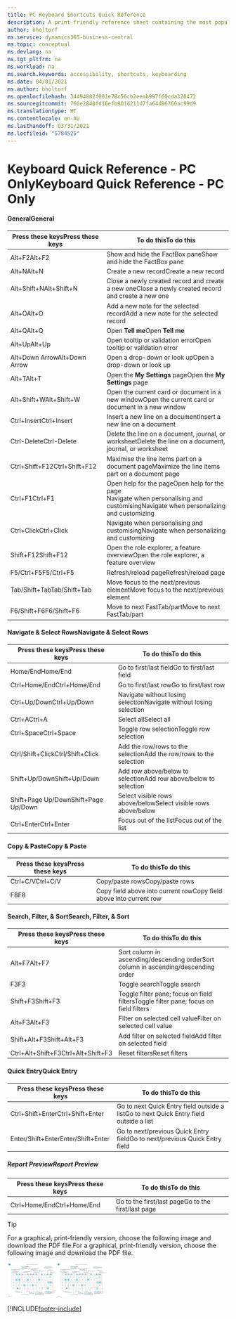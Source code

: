 ```yaml
---
title: PC Keyboard Shortcuts Quick Reference
description: A print-friendly reference sheet containing the most popular keyboard shortcuts for PC users.
author: bholtorf
ms.service: dynamics365-business-central
ms.topic: conceptual
ms.devlang: na
ms.tgt_pltfrm: na
ms.workload: na
ms.search.keywords: accessibility, shortcuts, keyboarding
ms.date: 04/01/2021
ms.author: bholtorf
ms.openlocfilehash: 34494802f001e78c56cb2eeab997f60cda320472
ms.sourcegitcommit: 766e2840fd16efb901d211d7fa64d96766ac99d9
ms.translationtype: HT
ms.contentlocale: en-AU
ms.lasthandoff: 03/31/2021
ms.locfileid: "5784525"
---
```

# <a name="keyboard-quick-reference---pc-only"></a><span data-ttu-id="6f136-103">Keyboard Quick Reference - PC Only</span><span class="sxs-lookup"><span data-stu-id="6f136-103">Keyboard Quick Reference - PC Only</span></span>

#### <a name="general"></a><span data-ttu-id="6f136-104">General</span><span class="sxs-lookup"><span data-stu-id="6f136-104">General</span></span>

|<span data-ttu-id="6f136-105">Press these keys</span><span class="sxs-lookup"><span data-stu-id="6f136-105">Press these keys</span></span>|<span data-ttu-id="6f136-106">To do this</span><span class="sxs-lookup"><span data-stu-id="6f136-106">To do this</span></span>|  
|-|-|
|<span data-ttu-id="6f136-107">Alt+F2</span><span class="sxs-lookup"><span data-stu-id="6f136-107">Alt+F2</span></span>|<span data-ttu-id="6f136-108">Show and hide the FactBox pane</span><span class="sxs-lookup"><span data-stu-id="6f136-108">Show and hide the FactBox pane</span></span>|
|<span data-ttu-id="6f136-109">Alt+N</span><span class="sxs-lookup"><span data-stu-id="6f136-109">Alt+N</span></span>|<span data-ttu-id="6f136-110">Create a new record</span><span class="sxs-lookup"><span data-stu-id="6f136-110">Create a new record</span></span>|
|<span data-ttu-id="6f136-111">Alt+Shift+N</span><span class="sxs-lookup"><span data-stu-id="6f136-111">Alt+Shift+N</span></span>|<span data-ttu-id="6f136-112">Close a newly created record and create a new one</span><span class="sxs-lookup"><span data-stu-id="6f136-112">Close a newly created record and create a new one</span></span>|
|<span data-ttu-id="6f136-113">Alt+O</span><span class="sxs-lookup"><span data-stu-id="6f136-113">Alt+O</span></span>|<span data-ttu-id="6f136-114">Add a new note for the selected record</span><span class="sxs-lookup"><span data-stu-id="6f136-114">Add a new note for the selected record</span></span>|
|<span data-ttu-id="6f136-115">Alt+Q</span><span class="sxs-lookup"><span data-stu-id="6f136-115">Alt+Q</span></span>|<span data-ttu-id="6f136-116">Open **Tell me**</span><span class="sxs-lookup"><span data-stu-id="6f136-116">Open **Tell me**</span></span>|
|<span data-ttu-id="6f136-117">Alt+Up</span><span class="sxs-lookup"><span data-stu-id="6f136-117">Alt+Up</span></span>|<span data-ttu-id="6f136-118">Open tooltip or validation error</span><span class="sxs-lookup"><span data-stu-id="6f136-118">Open tooltip or validation error</span></span>|
|<span data-ttu-id="6f136-119">Alt+Down Arrow</span><span class="sxs-lookup"><span data-stu-id="6f136-119">Alt+Down Arrow</span></span>|<span data-ttu-id="6f136-120">Open a drop-down or look up</span><span class="sxs-lookup"><span data-stu-id="6f136-120">Open a drop-down or look up</span></span>|
|<span data-ttu-id="6f136-121">Alt+T</span><span class="sxs-lookup"><span data-stu-id="6f136-121">Alt+T</span></span>|<span data-ttu-id="6f136-122">Open the **My Settings** page</span><span class="sxs-lookup"><span data-stu-id="6f136-122">Open the **My Settings** page</span></span>|
|<span data-ttu-id="6f136-123">Alt+Shift+W</span><span class="sxs-lookup"><span data-stu-id="6f136-123">Alt+Shift+W</span></span>|<span data-ttu-id="6f136-124">Open the current card or document in a new window</span><span class="sxs-lookup"><span data-stu-id="6f136-124">Open the current card or document in a new window</span></span>|
|<span data-ttu-id="6f136-125">Ctrl+Insert</span><span class="sxs-lookup"><span data-stu-id="6f136-125">Ctrl+Insert</span></span>|<span data-ttu-id="6f136-126">Insert a new line on a document</span><span class="sxs-lookup"><span data-stu-id="6f136-126">Insert a new line on a document</span></span>|
|<span data-ttu-id="6f136-127">Ctrl-Delete</span><span class="sxs-lookup"><span data-stu-id="6f136-127">Ctrl-Delete</span></span>|<span data-ttu-id="6f136-128">Delete the line on a document, journal, or worksheet</span><span class="sxs-lookup"><span data-stu-id="6f136-128">Delete the line on a document, journal, or worksheet</span></span>|
|<span data-ttu-id="6f136-129">Ctrl+Shift+F12</span><span class="sxs-lookup"><span data-stu-id="6f136-129">Ctrl+Shift+F12</span></span>|<span data-ttu-id="6f136-130">Maximise the line items part on a document page</span><span class="sxs-lookup"><span data-stu-id="6f136-130">Maximize the line items part on a document page</span></span>|
|<span data-ttu-id="6f136-131">Ctrl+F1</span><span class="sxs-lookup"><span data-stu-id="6f136-131">Ctrl+F1</span></span>|<span data-ttu-id="6f136-132">Open help for the page</span><span class="sxs-lookup"><span data-stu-id="6f136-132">Open help for the page</span></span><br /><span data-ttu-id="6f136-133">Navigate when personalising and customising</span><span class="sxs-lookup"><span data-stu-id="6f136-133">Navigate when personalizing and customizing</span></span>|
|<span data-ttu-id="6f136-134">Ctrl+Click</span><span class="sxs-lookup"><span data-stu-id="6f136-134">Ctrl+Click</span></span>|<span data-ttu-id="6f136-135">Navigate when personalising and customising</span><span class="sxs-lookup"><span data-stu-id="6f136-135">Navigate when personalizing and customizing</span></span>|
|<span data-ttu-id="6f136-136">Shift+F12</span><span class="sxs-lookup"><span data-stu-id="6f136-136">Shift+F12</span></span>|<span data-ttu-id="6f136-137">Open the role explorer, a feature overview</span><span class="sxs-lookup"><span data-stu-id="6f136-137">Open the role explorer, a feature overview</span></span>|
|<span data-ttu-id="6f136-138">F5/Ctrl+F5</span><span class="sxs-lookup"><span data-stu-id="6f136-138">F5/Ctrl+F5</span></span>|<span data-ttu-id="6f136-139">Refresh/reload page</span><span class="sxs-lookup"><span data-stu-id="6f136-139">Refresh/reload page</span></span>|
|<span data-ttu-id="6f136-140">Tab/Shift+Tab</span><span class="sxs-lookup"><span data-stu-id="6f136-140">Tab/Shift+Tab</span></span>|<span data-ttu-id="6f136-141">Move focus to the next/previous element</span><span class="sxs-lookup"><span data-stu-id="6f136-141">Move focus to the next/previous element</span></span>|
|<span data-ttu-id="6f136-142">F6/Shift+F6</span><span class="sxs-lookup"><span data-stu-id="6f136-142">F6/Shift+F6</span></span>|<span data-ttu-id="6f136-143">Move to next FastTab/part</span><span class="sxs-lookup"><span data-stu-id="6f136-143">Move to next FastTab/part</span></span>|

#### <a name="navigate--select-rows"></a><span data-ttu-id="6f136-144">Navigate & Select Rows</span><span class="sxs-lookup"><span data-stu-id="6f136-144">Navigate & Select Rows</span></span>

|<span data-ttu-id="6f136-145">Press these keys</span><span class="sxs-lookup"><span data-stu-id="6f136-145">Press these keys</span></span>|<span data-ttu-id="6f136-146">To do this</span><span class="sxs-lookup"><span data-stu-id="6f136-146">To do this</span></span>|
|-|-|
|<span data-ttu-id="6f136-147">Home/End</span><span class="sxs-lookup"><span data-stu-id="6f136-147">Home/End</span></span>|<span data-ttu-id="6f136-148">Go to first/last field</span><span class="sxs-lookup"><span data-stu-id="6f136-148">Go to first/last field</span></span>|
|<span data-ttu-id="6f136-149">Ctrl+Home/End</span><span class="sxs-lookup"><span data-stu-id="6f136-149">Ctrl+Home/End</span></span> |<span data-ttu-id="6f136-150">Go to first/last row</span><span class="sxs-lookup"><span data-stu-id="6f136-150">Go to first/last row</span></span>|
|<span data-ttu-id="6f136-151">Ctrl+Up/Down</span><span class="sxs-lookup"><span data-stu-id="6f136-151">Ctrl+Up/Down</span></span>|<span data-ttu-id="6f136-152">Navigate without losing selection</span><span class="sxs-lookup"><span data-stu-id="6f136-152">Navigate without losing selection</span></span>|
|<span data-ttu-id="6f136-153">Ctrl+A</span><span class="sxs-lookup"><span data-stu-id="6f136-153">Ctrl+A</span></span> |<span data-ttu-id="6f136-154">Select all</span><span class="sxs-lookup"><span data-stu-id="6f136-154">Select all</span></span>|
|<span data-ttu-id="6f136-155">Ctrl+Space</span><span class="sxs-lookup"><span data-stu-id="6f136-155">Ctrl+Space</span></span>|<span data-ttu-id="6f136-156">Toggle row selection</span><span class="sxs-lookup"><span data-stu-id="6f136-156">Toggle row selection</span></span>|
|<span data-ttu-id="6f136-157">Ctrl/Shift+Click</span><span class="sxs-lookup"><span data-stu-id="6f136-157">Ctrl/Shift+Click</span></span>|<span data-ttu-id="6f136-158">Add the row/rows to the selection</span><span class="sxs-lookup"><span data-stu-id="6f136-158">Add the row/rows to the selection</span></span>|
|<span data-ttu-id="6f136-159">Shift+Up/Down</span><span class="sxs-lookup"><span data-stu-id="6f136-159">Shift+Up/Down</span></span>|<span data-ttu-id="6f136-160">Add row above/below to selection</span><span class="sxs-lookup"><span data-stu-id="6f136-160">Add row above/below to selection</span></span>|
|<span data-ttu-id="6f136-161">Shift+Page Up/Down</span><span class="sxs-lookup"><span data-stu-id="6f136-161">Shift+Page Up/Down</span></span>|<span data-ttu-id="6f136-162">Select visible rows above/below</span><span class="sxs-lookup"><span data-stu-id="6f136-162">Select visible rows above/below</span></span>|
|<span data-ttu-id="6f136-163">Ctrl+Enter</span><span class="sxs-lookup"><span data-stu-id="6f136-163">Ctrl+Enter</span></span>|<span data-ttu-id="6f136-164">Focus out of the list</span><span class="sxs-lookup"><span data-stu-id="6f136-164">Focus out of the list</span></span>|

#### <a name="copy--paste"></a><span data-ttu-id="6f136-165">Copy & Paste</span><span class="sxs-lookup"><span data-stu-id="6f136-165">Copy & Paste</span></span>

|<span data-ttu-id="6f136-166">Press these keys</span><span class="sxs-lookup"><span data-stu-id="6f136-166">Press these keys</span></span>|<span data-ttu-id="6f136-167">To do this</span><span class="sxs-lookup"><span data-stu-id="6f136-167">To do this</span></span>|
|-|-|
|<span data-ttu-id="6f136-168">Ctrl+C/V</span><span class="sxs-lookup"><span data-stu-id="6f136-168">Ctrl+C/V</span></span>|<span data-ttu-id="6f136-169">Copy/paste rows</span><span class="sxs-lookup"><span data-stu-id="6f136-169">Copy/paste rows</span></span>|
|<span data-ttu-id="6f136-170">F8</span><span class="sxs-lookup"><span data-stu-id="6f136-170">F8</span></span>|<span data-ttu-id="6f136-171">Copy field above into current row</span><span class="sxs-lookup"><span data-stu-id="6f136-171">Copy field above into current row</span></span>|

#### <a name="search-filter--sort"></a><span data-ttu-id="6f136-172">Search, Filter, & Sort</span><span class="sxs-lookup"><span data-stu-id="6f136-172">Search, Filter, & Sort</span></span>

|<span data-ttu-id="6f136-173">Press these keys</span><span class="sxs-lookup"><span data-stu-id="6f136-173">Press these keys</span></span>|<span data-ttu-id="6f136-174">To do this</span><span class="sxs-lookup"><span data-stu-id="6f136-174">To do this</span></span>|
|-|-|
|<span data-ttu-id="6f136-175">Alt+F7</span><span class="sxs-lookup"><span data-stu-id="6f136-175">Alt+F7</span></span>|<span data-ttu-id="6f136-176">Sort column in ascending/descending order</span><span class="sxs-lookup"><span data-stu-id="6f136-176">Sort column in ascending/descending order</span></span>|
|<span data-ttu-id="6f136-177">F3</span><span class="sxs-lookup"><span data-stu-id="6f136-177">F3</span></span>|<span data-ttu-id="6f136-178">Toggle search</span><span class="sxs-lookup"><span data-stu-id="6f136-178">Toggle search</span></span>|
|<span data-ttu-id="6f136-179">Shift+F3</span><span class="sxs-lookup"><span data-stu-id="6f136-179">Shift+F3</span></span>|<span data-ttu-id="6f136-180">Toggle filter pane; focus on field filters</span><span class="sxs-lookup"><span data-stu-id="6f136-180">Toggle filter pane; focus on field filters</span></span>|
|<span data-ttu-id="6f136-181">Alt+F3</span><span class="sxs-lookup"><span data-stu-id="6f136-181">Alt+F3</span></span>|<span data-ttu-id="6f136-182">Filter on selected cell value</span><span class="sxs-lookup"><span data-stu-id="6f136-182">Filter on selected cell value</span></span>|
|<span data-ttu-id="6f136-183">Shift+Alt+F3</span><span class="sxs-lookup"><span data-stu-id="6f136-183">Shift+Alt+F3</span></span>|<span data-ttu-id="6f136-184">Add filter on selected field</span><span class="sxs-lookup"><span data-stu-id="6f136-184">Add filter on selected field</span></span>|
|<span data-ttu-id="6f136-185">Ctrl+Alt+Shift+F3</span><span class="sxs-lookup"><span data-stu-id="6f136-185">Ctrl+Alt+Shift+F3</span></span>|<span data-ttu-id="6f136-186">Reset filters</span><span class="sxs-lookup"><span data-stu-id="6f136-186">Reset filters</span></span>|

#### <a name="quick-entry"></a><span data-ttu-id="6f136-187">Quick Entry</span><span class="sxs-lookup"><span data-stu-id="6f136-187">Quick Entry</span></span>

|<span data-ttu-id="6f136-188">Press these keys</span><span class="sxs-lookup"><span data-stu-id="6f136-188">Press these keys</span></span>|<span data-ttu-id="6f136-189">To do this</span><span class="sxs-lookup"><span data-stu-id="6f136-189">To do this</span></span>|
|-|-|
|<span data-ttu-id="6f136-190">Ctrl+Shift+Enter</span><span class="sxs-lookup"><span data-stu-id="6f136-190">Ctrl+Shift+Enter</span></span>|<span data-ttu-id="6f136-191">Go to next Quick Entry field outside a list</span><span class="sxs-lookup"><span data-stu-id="6f136-191">Go to next Quick Entry field outside a list</span></span>|
|<span data-ttu-id="6f136-192">Enter/Shift+Enter</span><span class="sxs-lookup"><span data-stu-id="6f136-192">Enter/Shift+Enter</span></span>|<span data-ttu-id="6f136-193">Go to next/previous Quick Entry field</span><span class="sxs-lookup"><span data-stu-id="6f136-193">Go to next/previous Quick Entry field</span></span>|
##### <a name="report-preview"></a><span data-ttu-id="6f136-194">Report Preview</span><span class="sxs-lookup"><span data-stu-id="6f136-194">Report Preview</span></span>

|<span data-ttu-id="6f136-195">Press these keys</span><span class="sxs-lookup"><span data-stu-id="6f136-195">Press these keys</span></span>|<span data-ttu-id="6f136-196">To do this</span><span class="sxs-lookup"><span data-stu-id="6f136-196">To do this</span></span>|
|-|-|
|<span data-ttu-id="6f136-197">Ctrl+Home/End</span><span class="sxs-lookup"><span data-stu-id="6f136-197">Ctrl+Home/End</span></span>|<span data-ttu-id="6f136-198">Go to the first/last page</span><span class="sxs-lookup"><span data-stu-id="6f136-198">Go to the first/last page</span></span>|

> [!TIP]
> <span data-ttu-id="6f136-199">For a graphical, print-friendly version, choose the following image and download the PDF file.</span><span class="sxs-lookup"><span data-stu-id="6f136-199">For a graphical, print-friendly version, choose the following image and download the PDF file.</span></span>
>
> <span data-ttu-id="6f136-200">[![Icon that opens a PDF](media/keyboard_shortcut_inline.png)](media/keyboard_shortcuts.pdf)</span><span class="sxs-lookup"><span data-stu-id="6f136-200">[![Icon that opens a PDF](media/keyboard_shortcut_inline.png)](media/keyboard_shortcuts.pdf)</span></span>


[!INCLUDE[footer-include](includes/footer-banner.md)]